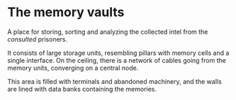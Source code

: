 # The memory vaults

A place for storing, sorting and analyzing the collected intel from the
_consulted_ prisoners.

It consists of large storage units, resembling pillars with memory cells and a
single interface. On the ceiling, there is a network of cables going from the
memory units, converging on a central node.

This area is filled with terminals and abandoned machinery, and the walls are
lined with data banks containing the memories.
